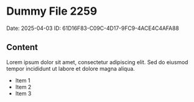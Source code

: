 # Dummy File 2259

Date: 2025-04-03
ID: 61D16F83-C09C-4D17-9FC9-4ACE4C4AFA88

## Content

Lorem ipsum dolor sit amet, consectetur adipiscing elit.
Sed do eiusmod tempor incididunt ut labore et dolore magna aliqua.

* Item 1
* Item 2
* Item 3
